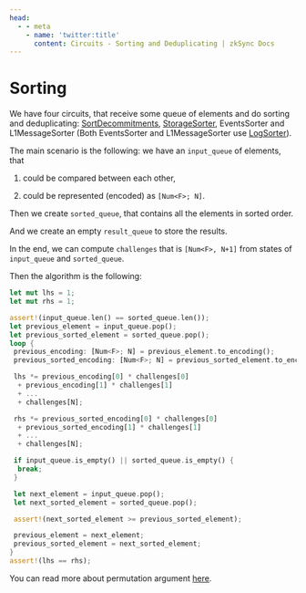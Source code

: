 ```yaml
---
head:
  - - meta
    - name: 'twitter:title'
      content: Circuits - Sorting and Deduplicating | zkSync Docs
---
```


# Sorting

We have four circuits, that receive some queue of elements and do sorting and deduplicating:
[SortDecommitments](./sort-decommitments.md), [StorageSorter](./storage-sorter.md), EventsSorter and L1MessageSorter
(Both EventsSorter and L1MessageSorter use [LogSorter](./log-sorter.md)).

The main scenario is the following: we have an `input_queue` of elements, that

1. could be compared between each other,

2. could be represented (encoded) as `[Num<F>; N]`.

Then we create `sorted_queue`, that contains all the elements in sorted order.

And we create an empty `result_queue` to store the results.

In the end, we can compute `challenges` that is `[Num<F>, N+1]` from states of `input_queue` and `sorted_queue`.

Then the algorithm is the following:

```rust
let mut lhs = 1;
let mut rhs = 1;

assert!(input_queue.len() == sorted_queue.len());
let previous_element = input_queue.pop();
let previous_sorted_element = sorted_queue.pop();
loop {
 previous_encoding: [Num<F>; N] = previous_element.to_encoding();
 previous_sorted_encoding: [Num<F>; N] = previous_sorted_element.to_encoding();

 lhs *= previous_encoding[0] * challenges[0]
  + previous_encoding[1] * challenges[1]
  + ...
  + challenges[N];

 rhs *= previous_sorted_encoding[0] * challenges[0]
  + previous_sorted_encoding[1] * challenges[1]
  + ...
  + challenges[N];

 if input_queue.is_empty() || sorted_queue.is_empty() {
  break;
 }

 let next_element = input_queue.pop();
 let next_sorted_element = sorted_queue.pop();

 assert!(next_sorted_element >= previous_sorted_element);

 previous_element = next_element;
 previous_sorted_element = next_sorted_element;
}
assert!(lhs == rhs);
```

You can read more about permutation argument [here](https://triton-vm.org/spec/permutation-argument.html).
